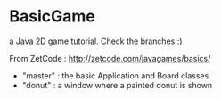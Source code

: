 # BasicGame
a Java 2D game tutorial. Check the branches :)

From ZetCode : http://zetcode.com/javagames/basics/ 

- "master" : the basic Application and Board classes
- "donut" : a window where a painted donut is shown
